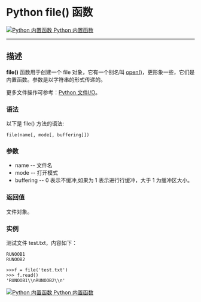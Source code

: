 Python file() 函数
================

 [![Python 内置函数](../images/up.gif) Python 内置函数](python-built-in-functions.html)

* * *

描述
--

**file()** 函数用于创建一个 file 对象，它有一个别名叫 [open()](pytho-func-open.html)，更形象一些，它们是内置函数。参数是以字符串的形式传递的。

更多文件操作可参考：[Python 文件I/O](python-files-io.html)。

### 语法

以下是 file() 方法的语法:
```
file(name[, mode[, buffering]])
```
### 参数

*   name -- 文件名
*   mode -- 打开模式
*   buffering -- 0 表示不缓冲,如果为 1 表示进行行缓冲，大于 1 为缓冲区大小。

### 返回值

文件对象。

### 实例

测试文件 test.txt，内容如下：
```
RUNOOB1
RUNOOB2

>>>f = file('test.txt')
>>> f.read() 
'RUNOOB1\\nRUNOOB2\\n'
```
 [![Python 内置函数](../images/up.gif) Python 内置函数](python-built-in-functions.html)
